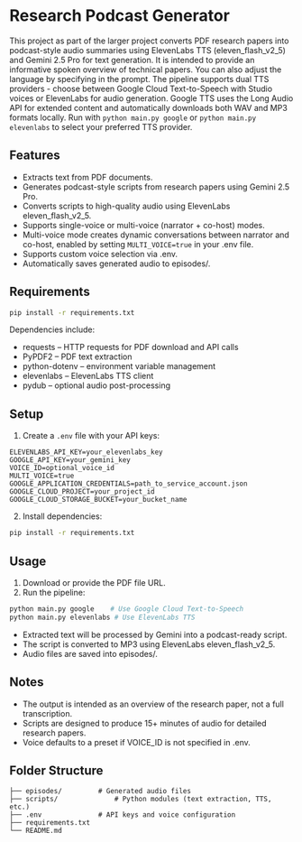# Research Podcast Generator

This project as part of the larger project converts PDF research papers into podcast-style audio summaries using ElevenLabs TTS (eleven_flash_v2_5) and Gemini 2.5 Pro for text generation. It is intended to provide an informative spoken overview of technical papers. You can also adjust the language by specifying in the prompt. The pipeline supports dual TTS providers - choose between Google Cloud Text-to-Speech with Studio voices or ElevenLabs for audio generation. Google TTS uses the Long Audio API for extended content and automatically downloads both WAV and MP3 formats locally. Run with `python main.py google` or `python main.py elevenlabs` to select your preferred TTS provider.

## Features

- Extracts text from PDF documents.
- Generates podcast-style scripts from research papers using Gemini 2.5 Pro.
- Converts scripts to high-quality audio using ElevenLabs eleven_flash_v2_5.
- Supports single-voice or multi-voice (narrator + co-host) modes.
- Multi-voice mode creates dynamic conversations between narrator and co-host, enabled by setting `MULTI_VOICE=true` in your .env file.
- Supports custom voice selection via .env.
- Automatically saves generated audio to episodes/.

## Requirements

```bash
pip install -r requirements.txt
```

Dependencies include:

- requests – HTTP requests for PDF download and API calls
- PyPDF2 – PDF text extraction
- python-dotenv – environment variable management
- elevenlabs – ElevenLabs TTS client
- pydub – optional audio post-processing

## Setup

1. Create a `.env` file with your API keys:

```
ELEVENLABS_API_KEY=your_elevenlabs_key
GOOGLE_API_KEY=your_gemini_key
VOICE_ID=optional_voice_id
MULTI_VOICE=true
GOOGLE_APPLICATION_CREDENTIALS=path_to_service_account.json
GOOGLE_CLOUD_PROJECT=your_project_id
GOOGLE_CLOUD_STORAGE_BUCKET=your_bucket_name
```

2. Install dependencies:

```bash
pip install -r requirements.txt
```

## Usage

1. Download or provide the PDF file URL.
2. Run the pipeline:

```bash
python main.py google    # Use Google Cloud Text-to-Speech
python main.py elevenlabs # Use ElevenLabs TTS
```

- Extracted text will be processed by Gemini into a podcast-ready script.
- The script is converted to MP3 using ElevenLabs eleven_flash_v2_5.
- Audio files are saved into episodes/.

## Notes

- The output is intended as an overview of the research paper, not a full transcription.
- Scripts are designed to produce 15+ minutes of audio for detailed research papers.
- Voice defaults to a preset if VOICE_ID is not specified in .env.

## Folder Structure

```
├── episodes/         # Generated audio files
├── scripts/              # Python modules (text extraction, TTS, etc.)
├── .env              # API keys and voice configuration
├── requirements.txt
└── README.md
```

